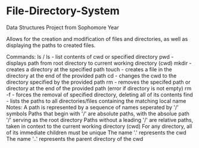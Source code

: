 # File-Directory-System
Data Structures Project from Sophomore Year

Allows for the creation and modification of files and directories, as well as displaying the paths to created files.

Commands:
    ls / ls <path> - list contents of cwd or specified directory
    pwd - displays path from root directory to current working directory (cwd)
    mkdir <path> - creates a directory at the specified path
    touch <path> - creates a file in the directory at the end of the provided path
    cd <path> - changes the cwd to the directory specified by the provided path
    rm <path> - removes the specifed path or directory at the end of the provided path (error if directory is not empty)
    rm -f <path> - forces the removal of specified directory, deleting all of its contents
    find <local name> - lists the paths to all directories/files containing the matching local name
 Notes:
    A path is represented by a sequence of names seperated by '/' symbols
    Paths that begin with '/' are absolute paths, with the absolue path '/' serving as the root directory
    Paths without a leading '/' are relative paths, taken in context to the current working directory (cwd)
    For any directory, all of its immediate children must be unique
    The name '.' represents the cwd
    The name '..' represents the parent directory of the cwd
